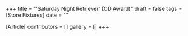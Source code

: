 +++
title = "'Saturday Night Retriever' (CD Award)"
draft = false
tags = [Store Fixtures]
date = ""

[Article]
contributors = []
gallery = []
+++